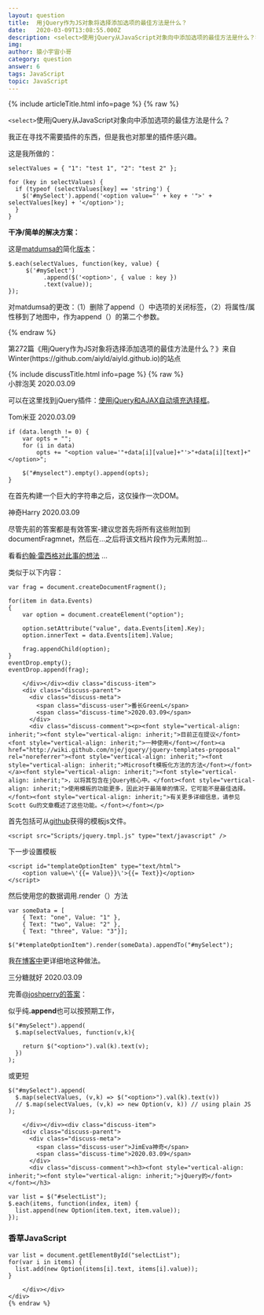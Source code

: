 ```yaml
---
layout: question
title:  用jQuery作为JS对象将选择添加选项的最佳方法是什么？
date:   2020-03-09T13:08:55.000Z
description: <select>使用jQuery从JavaScript对象向中添加选项的最佳方法是什么？我正在寻找不需要插件的东西，但是我也对那里的插件感兴趣。这...
img: 
author: 猿小宇宙小哥
category: question
answer: 6
tags: JavaScript
topic: JavaScript
---
```

<div class="article-root">
  <div class="article">
    {% include articleTitle.html info=page %}
    {% raw %}
    <div class="article-content"><p><font style="vertical-align: inherit;"></font><code>&lt;select&gt;</code><font style="vertical-align: inherit;"><font style="vertical-align: inherit;">使用jQuery从JavaScript对象</font><font style="vertical-align: inherit;">向中添加选项的最佳方法是什么</font><font style="vertical-align: inherit;">？</font></font></p>

<p><font style="vertical-align: inherit;"><font style="vertical-align: inherit;">我正在寻找不需要插件的东西，但是我也对那里的插件感兴趣。</font></font></p>

<p><font style="vertical-align: inherit;"><font style="vertical-align: inherit;">这是我所做的：</font></font></p>

<pre><code>selectValues = { "1": "test 1", "2": "test 2" };<font></font>
<font></font>
for (key in selectValues) {<font></font>
  if (typeof (selectValues[key] == 'string') {<font></font>
    $('#mySelect').append('&lt;option value="' + key + '"&gt;' + selectValues[key] + '&lt;/option&gt;');<font></font>
  }<font></font>
}<font></font>
</code></pre>

<p><strong><font style="vertical-align: inherit;"><font style="vertical-align: inherit;">干净/简单的解决方案：</font></font></strong></p>

<p><font style="vertical-align: inherit;"><font style="vertical-align: inherit;">这是</font></font><a href="https://stackoverflow.com/questions/170986/what-is-the-best-way-to-add-options-to-a-select-from-an-array-with-jquery/171007#171007"><font style="vertical-align: inherit;"><font style="vertical-align: inherit;">matdumsa的</font></font></a><font style="vertical-align: inherit;"><font style="vertical-align: inherit;">简化</font><a href="https://stackoverflow.com/questions/170986/what-is-the-best-way-to-add-options-to-a-select-from-an-array-with-jquery/171007#171007"><font style="vertical-align: inherit;">版本</font></a><font style="vertical-align: inherit;">：</font></font></p>

<pre><code>$.each(selectValues, function(key, value) {<font></font>
     $('#mySelect')<font></font>
          .append($('&lt;option&gt;', { value : key })<font></font>
          .text(value));<font></font>
});<font></font>
</code></pre>

<p><font style="vertical-align: inherit;"><font style="vertical-align: inherit;">对matdumsa的更改：（1）删除了append（）中选项的关闭标签，（2）将属性/属性移到了地图中，作为append（）的第二个参数。</font></font></p></div>
    {% endraw %}
  </div>
  <p class="winter_mark">第272篇《用jQuery作为JS对象将选择添加选项的最佳方法是什么？》来自Winter(https://github.com/aiyld/aiyld.github.io)的站点</p>
  <div class="discuss-wrapper">
    {% include discussTitle.html info=page %}
    {% raw %}
    <div class="discuss-list">
    <div class="discuss-item">
        <div class="discuss-parent">
          <div class="discuss-meta">
            <span class="discuss-user">小胖泡芙</span>
            <span class="discuss-time">2020.03.09</span>
          </div>
          <div class="discuss-comment"><p><font style="vertical-align: inherit;"><font style="vertical-align: inherit;">可以在这里找到jQuery插件：</font></font><a href="http://remysharp.com/2007/01/20/auto-populating-select-boxes-using-jquery-ajax/" rel="nofollow noreferrer"><font style="vertical-align: inherit;"><font style="vertical-align: inherit;">使用jQuery和AJAX自动填充选择框</font></font></a><font style="vertical-align: inherit;"><font style="vertical-align: inherit;">。</font></font></p></div>
        </div></div><div class="discuss-item">
        <div class="discuss-parent">
          <div class="discuss-meta">
            <span class="discuss-user">Tom米亚</span>
            <span class="discuss-time">2020.03.09</span>
          </div>
          <div class="discuss-comment"><pre><code>if (data.length != 0) {<font></font>
    var opts = "";<font></font>
    for (i in data)<font></font>
        opts += "&lt;option value='"+data[i][value]+"'&gt;"+data[i][text]+"&lt;/option&gt;";<font></font>
<font></font>
    $("#myselect").empty().append(opts);<font></font>
}<font></font>
</code></pre>

<p><font style="vertical-align: inherit;"><font style="vertical-align: inherit;">在首先构建一个巨大的字符串之后，这仅操作一次DOM。</font></font></p></div>
        </div></div><div class="discuss-item">
        <div class="discuss-parent">
          <div class="discuss-meta">
            <span class="discuss-user">神奇Harry</span>
            <span class="discuss-time">2020.03.09</span>
          </div>
          <div class="discuss-comment"><p><font style="vertical-align: inherit;"><font style="vertical-align: inherit;">尽管先前的答案都是有效答案-建议您首先将所有这些附加到documentFragmnet，然后在...之后将该文档片段作为元素附加...</font></font></p>

<p><font style="vertical-align: inherit;"><font style="vertical-align: inherit;">看看</font></font><a href="http://ejohn.org/blog/dom-documentfragments/" rel="nofollow noreferrer"><font style="vertical-align: inherit;"><font style="vertical-align: inherit;">约翰·雷西格对此事的想法</font></font></a><font style="vertical-align: inherit;"><font style="vertical-align: inherit;"> ...</font></font></p>

<p><font style="vertical-align: inherit;"><font style="vertical-align: inherit;">类似于以下内容：</font></font></p>

<pre><code>var frag = document.createDocumentFragment();<font></font>
<font></font>
for(item in data.Events)<font></font>
{<font></font>
    var option = document.createElement("option");<font></font>
<font></font>
    option.setAttribute("value", data.Events[item].Key);<font></font>
    option.innerText = data.Events[item].Value;<font></font>
<font></font>
    frag.appendChild(option);<font></font>
}<font></font>
eventDrop.empty();<font></font>
eventDrop.append(frag);<font></font>
</code></pre></div>
        </div></div><div class="discuss-item">
        <div class="discuss-parent">
          <div class="discuss-meta">
            <span class="discuss-user">番长GreenL</span>
            <span class="discuss-time">2020.03.09</span>
          </div>
          <div class="discuss-comment"><p><font style="vertical-align: inherit;"><font style="vertical-align: inherit;">目前正在提议</font><font style="vertical-align: inherit;">一种使用</font></font><a href="http://wiki.github.com/nje/jquery/jquery-templates-proposal" rel="noreferrer"><font style="vertical-align: inherit;"><font style="vertical-align: inherit;">Microsoft模板化方法的方法</font></font></a><font style="vertical-align: inherit;"><font style="vertical-align: inherit;">，以将其包含在jQuery核心中。</font><font style="vertical-align: inherit;">使用模板的功能更多，因此对于最简单的情况，它可能不是最佳选择。</font><font style="vertical-align: inherit;">有关更多详细信息，请参见Scott Gu的文章概述了这些功能。</font></font></p>

<p><font style="vertical-align: inherit;"><font style="vertical-align: inherit;">首先包括可从</font></font><a href="http://github.com/jquery/jquery-tmpl" rel="noreferrer"><font style="vertical-align: inherit;"><font style="vertical-align: inherit;">github</font></font></a><font style="vertical-align: inherit;"><font style="vertical-align: inherit;">获得的模板js文件</font><font style="vertical-align: inherit;">。</font></font></p>

<pre><code>&lt;script src="Scripts/jquery.tmpl.js" type="text/javascript" /&gt;
</code></pre>

<p><font style="vertical-align: inherit;"><font style="vertical-align: inherit;">下一步设置模板</font></font></p>

<pre><code>&lt;script id="templateOptionItem" type="text/html"&gt;<font></font>
    &lt;option value=\'{{= Value}}\'&gt;{{= Text}}&lt;/option&gt;<font></font>
&lt;/script&gt;<font></font>
</code></pre>

<p><font style="vertical-align: inherit;"><font style="vertical-align: inherit;">然后使用您的数据调用.render（）方法</font></font></p>

<pre><code>var someData = [<font></font>
    { Text: "one", Value: "1" },<font></font>
    { Text: "two", Value: "2" },<font></font>
    { Text: "three", Value: "3"}];<font></font>
<font></font>
$("#templateOptionItem").render(someData).appendTo("#mySelect");<font></font>
</code></pre>

<p><font style="vertical-align: inherit;"><font style="vertical-align: inherit;">我</font></font><a href="http://blog.nick.josevski.com/2010/07/08/using-jquery-templates-to-appendto-an-option-on-a-select-list-via-render/" rel="noreferrer"><font style="vertical-align: inherit;"><font style="vertical-align: inherit;">在博客中</font></font></a><font style="vertical-align: inherit;"><font style="vertical-align: inherit;">更详细地这种做法。</font></font></p></div>
        </div></div><div class="discuss-item">
        <div class="discuss-parent">
          <div class="discuss-meta">
            <span class="discuss-user">三分糖就好</span>
            <span class="discuss-time">2020.03.09</span>
          </div>
          <div class="discuss-comment"><p><font style="vertical-align: inherit;"><font style="vertical-align: inherit;">完善</font></font><a href="https://stackoverflow.com/revisions/3841556/2"><font style="vertical-align: inherit;"><font style="vertical-align: inherit;">@joshperry的答案</font></font></a><font style="vertical-align: inherit;"><font style="vertical-align: inherit;">：</font></font></p>

<p><font style="vertical-align: inherit;"><font style="vertical-align: inherit;">似乎纯</font></font><strong><font style="vertical-align: inherit;"><font style="vertical-align: inherit;">.append</font></font></strong><font style="vertical-align: inherit;"><font style="vertical-align: inherit;">也可以按预期工作，</font></font></p>

<pre><code>$("#mySelect").append(<font></font>
  $.map(selectValues, function(v,k){<font></font>
<font></font>
    return $("&lt;option&gt;").val(k).text(v);<font></font>
  })<font></font>
);<font></font>
</code></pre>

<p><font style="vertical-align: inherit;"><font style="vertical-align: inherit;">或更短</font></font></p>

<pre><code>$("#mySelect").append(<font></font>
  $.map(selectValues, (v,k) =&gt; $("&lt;option&gt;").val(k).text(v))<font></font>
  // $.map(selectValues, (v,k) =&gt; new Option(v, k)) // using plain JS<font></font>
);<font></font>
</code></pre></div>
        </div></div><div class="discuss-item">
        <div class="discuss-parent">
          <div class="discuss-meta">
            <span class="discuss-user">JimEva神奇</span>
            <span class="discuss-time">2020.03.09</span>
          </div>
          <div class="discuss-comment"><h3><font style="vertical-align: inherit;"><font style="vertical-align: inherit;">jQuery的</font></font></h3>

<pre><code>var list = $("#selectList");<font></font>
$.each(items, function(index, item) {<font></font>
  list.append(new Option(item.text, item.value));<font></font>
});<font></font>
</code></pre>

<h3><font style="vertical-align: inherit;"><font style="vertical-align: inherit;">香草JavaScript</font></font></h3>

<pre><code>var list = document.getElementById("selectList");<font></font>
for(var i in items) {<font></font>
  list.add(new Option(items[i].text, items[i].value));<font></font>
}<font></font>
</code></pre></div>
        </div></div>
    </div>
    {% endraw %}
  </div>
<div>
